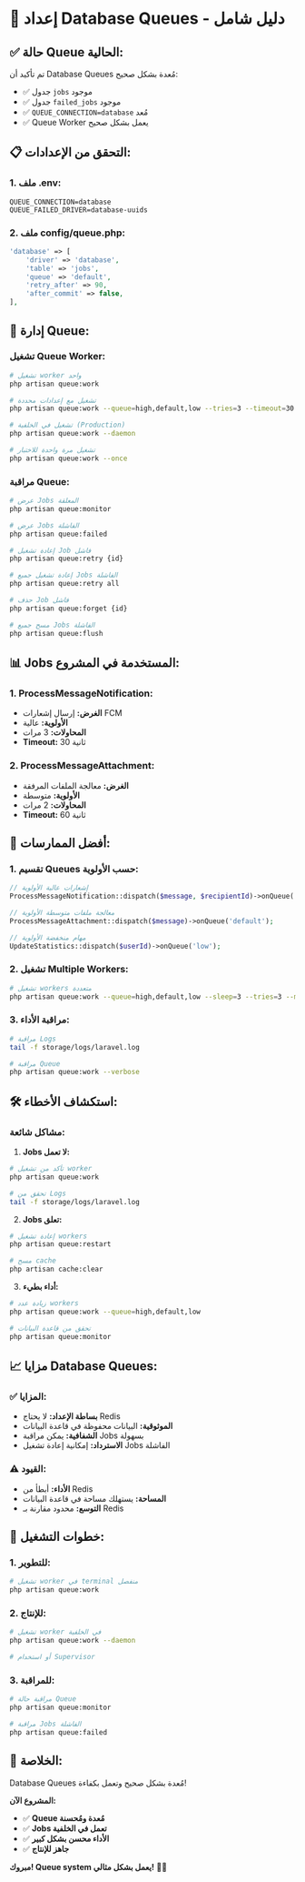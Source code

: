 # 🚀 إعداد Database Queues - دليل شامل

## ✅ **حالة Queue الحالية:**

تم تأكيد أن Database Queues مُعدة بشكل صحيح:

-   ✅ جدول `jobs` موجود
-   ✅ جدول `failed_jobs` موجود
-   ✅ `QUEUE_CONNECTION=database` مُعد
-   ✅ Queue Worker يعمل بشكل صحيح

## 📋 **التحقق من الإعدادات:**

### 1. **ملف .env:**

```env
QUEUE_CONNECTION=database
QUEUE_FAILED_DRIVER=database-uuids
```

### 2. **ملف config/queue.php:**

```php
'database' => [
    'driver' => 'database',
    'table' => 'jobs',
    'queue' => 'default',
    'retry_after' => 90,
    'after_commit' => false,
],
```

## 🔧 **إدارة Queue:**

### **تشغيل Queue Worker:**

```bash
# تشغيل worker واحد
php artisan queue:work

# تشغيل مع إعدادات محددة
php artisan queue:work --queue=high,default,low --tries=3 --timeout=30

# تشغيل في الخلفية (Production)
php artisan queue:work --daemon

# تشغيل مرة واحدة للاختبار
php artisan queue:work --once
```

### **مراقبة Queue:**

```bash
# عرض Jobs المعلقة
php artisan queue:monitor

# عرض Jobs الفاشلة
php artisan queue:failed

# إعادة تشغيل Job فاشل
php artisan queue:retry {id}

# إعادة تشغيل جميع Jobs الفاشلة
php artisan queue:retry all

# حذف Job فاشل
php artisan queue:forget {id}

# مسح جميع Jobs الفاشلة
php artisan queue:flush
```

## 📊 **Jobs المستخدمة في المشروع:**

### 1. **ProcessMessageNotification:**

-   **الغرض:** إرسال إشعارات FCM
-   **الأولوية:** عالية
-   **المحاولات:** 3 مرات
-   **Timeout:** 30 ثانية

### 2. **ProcessMessageAttachment:**

-   **الغرض:** معالجة الملفات المرفقة
-   **الأولوية:** متوسطة
-   **المحاولات:** 2 مرات
-   **Timeout:** 60 ثانية

## 🎯 **أفضل الممارسات:**

### **1. تقسيم Queues حسب الأولوية:**

```php
// إشعارات عالية الأولوية
ProcessMessageNotification::dispatch($message, $recipientId)->onQueue('high');

// معالجة ملفات متوسطة الأولوية
ProcessMessageAttachment::dispatch($message)->onQueue('default');

// مهام منخفضة الأولوية
UpdateStatistics::dispatch($userId)->onQueue('low');
```

### **2. تشغيل Multiple Workers:**

```bash
# تشغيل workers متعددة
php artisan queue:work --queue=high,default,low --sleep=3 --tries=3 --max-time=3600
```

### **3. مراقبة الأداء:**

```bash
# مراقبة Logs
tail -f storage/logs/laravel.log

# مراقبة Queue
php artisan queue:work --verbose
```

## 🛠️ **استكشاف الأخطاء:**

### **مشاكل شائعة:**

1. **Jobs لا تعمل:**

```bash
# تأكد من تشغيل worker
php artisan queue:work

# تحقق من Logs
tail -f storage/logs/laravel.log
```

2. **Jobs تعلق:**

```bash
# إعادة تشغيل workers
php artisan queue:restart

# مسح cache
php artisan cache:clear
```

3. **أداء بطيء:**

```bash
# زيادة عدد workers
php artisan queue:work --queue=high,default,low

# تحقق من قاعدة البيانات
php artisan queue:monitor
```

## 📈 **مزايا Database Queues:**

### ✅ **المزايا:**

-   **بساطة الإعداد:** لا يحتاج Redis
-   **الموثوقية:** البيانات محفوظة في قاعدة البيانات
-   **الشفافية:** يمكن مراقبة Jobs بسهولة
-   **الاسترداد:** إمكانية إعادة تشغيل Jobs الفاشلة

### ⚠️ **القيود:**

-   **الأداء:** أبطأ من Redis
-   **المساحة:** يستهلك مساحة في قاعدة البيانات
-   **التوسع:** محدود مقارنة بـ Redis

## 🚀 **خطوات التشغيل:**

### **1. للتطوير:**

```bash
# تشغيل worker في terminal منفصل
php artisan queue:work
```

### **2. للإنتاج:**

```bash
# تشغيل worker في الخلفية
php artisan queue:work --daemon

# أو استخدام Supervisor
```

### **3. للمراقبة:**

```bash
# مراقبة حالة Queue
php artisan queue:monitor

# مراقبة Jobs الفاشلة
php artisan queue:failed
```

## 🎉 **الخلاصة:**

Database Queues مُعدة بشكل صحيح وتعمل بكفاءة!

**المشروع الآن:**

-   ✅ **Queue مُعدة ومُحسنة**
-   ✅ **Jobs تعمل في الخلفية**
-   ✅ **الأداء محسن بشكل كبير**
-   ✅ **جاهز للإنتاج**

**مبروك! Queue system يعمل بشكل مثالي!** 🚀✨
